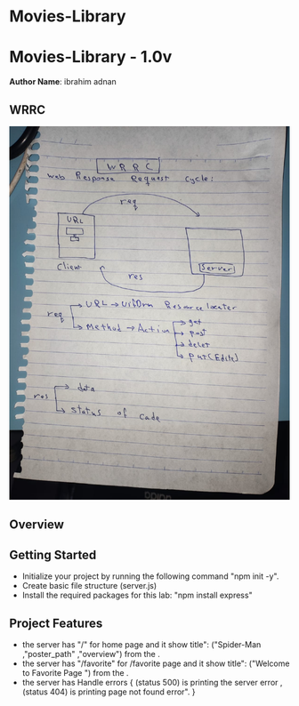# Movies-Library
# Movies-Library - 1.0v

**Author Name**: ibrahim adnan

## WRRC
  ![WRRC](/assests/WRRC.jpeg)
## Overview

## Getting Started
<!-- What are the steps that a user must take in order to build this app on their own machine and get it running? -->

- Initialize your project by running the following command "npm init -y".
- Create basic file structure (server.js)
- Install the required packages for this lab: "npm install express"

## Project Features
<!-- What are the features included in you app -->
- the server has "/"  for home page and it show title": ("Spider-Man ,"poster_path" ,"overview") from the .
- the server has "/favorite"  for /favorite page and it show title": ("Welcome to Favorite Page
") from the .
- the server has Handle errors {
(status 500)  is printing the server error ,
(status 404)  is printing page not found error".
}
